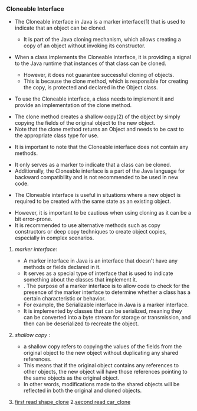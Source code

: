 ### Cloneable Interface

* The Cloneable interface in Java is a marker interface(1) that is used to indicate that an object can be cloned.
  - It is part of the Java cloning mechanism, which allows creating a copy of an object without invoking its constructor.

* When a class implements the Cloneable interface, it is providing a signal to the Java runtime that instances of that
  class can be cloned. 
  - However, it does not guarantee successful cloning of objects. 
  - This is because the clone method, which is responsible for creating the copy, is protected and declared in the Object class.

* To use the Cloneable interface, a class needs to implement it and provide an implementation of the clone method. 
- The clone method creates a shallow copy(2) of the object by simply copying the fields of the original object to the new
  object. 
- Note that the clone method returns an Object and needs to be cast to the appropriate class type for use.

* It is important to note that the Cloneable interface does not contain any methods. 
- It only serves as a marker to indicate that a class can be cloned. 
- Additionally, the Cloneable interface is a part of the Java language for backward
compatibility and is not recommended to be used in new code.

* The Cloneable interface is useful in situations where a new object is required to be created with the same state as an
  existing object. 
- However, it is important to be cautious when using cloning as it can be a bit error-prone. 
- It is recommended to use alternative methods such as copy constructors or deep copy techniques to create object copies,
  especially in complex scenarios.


1. *marker interface*: 
   - A marker interface in Java is an interface that doesn't have any methods or fields declared in it.
   -  It serves as a special type of interface that is used to indicate something about the classes that implement it.
   - . The purpose of a marker interface is to allow code to check for the presence of the marker interface to determine whether a class has a certain characteristic or behavior.
   - For example, the Serializable interface in Java is a marker interface.
   -  It is implemented by classes that can be serialized, meaning they can be converted into a byte stream for storage or transmission, and then can be deserialized to recreate the object.
2.  *shallow copy* :
    -  a shallow copy refers to copying the values of the fields from the original object to the new object without duplicating any shared references.
    - This means that if the original object contains any references to other objects, the new object will have those references pointing to the same objects as the original object.
    - In other words, modifications made to the shared objects will be reflected in both the original and cloned objects.


1. [first read shape_clone](https://github.com/farzadafi/Design_Pattern/tree/master/Prototype/cloneable_interface/Shape_Clone)
2.[second read car_clone](https://github.com/farzadafi/Design_Pattern/tree/master/Prototype/cloneable_interface/Car_Clone) 